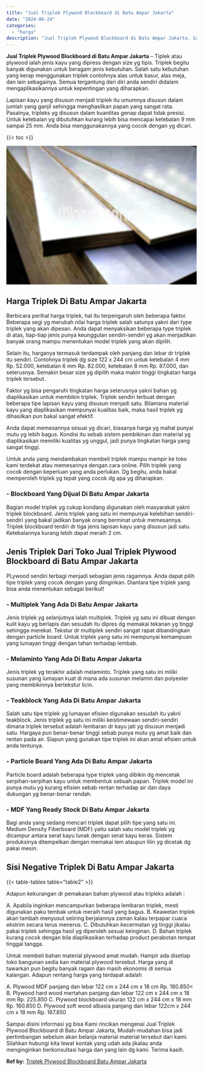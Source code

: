 ```yaml
---
title: "Jual Triplek Plywood Blockboard di Batu Ampar Jakarta"
date: "2024-06-24"
categories: 
  - "harga"
description: "Jual Triplek Plywood Blockboard di Batu Ampar Jakarta. Sampai disini informasi yg bisa Kami rincikan mengenai Jual Triplek Plywood Blockboard di Batu Ampar J..."
---
```


**Jual Triplek Plywood Blockboard di Batu Ampar Jakarta** – Tiplek atau plywood ialah jenis kayu yang dipress dengan size yg tipis. Triplek begitu banyak digunakan untuk beragam jenis kebutuhan. Salah satu kebutuhan yang kerap menggunakan triplek contohnya alas untuk kasur, alas meja, dan lain sebagainya. Semua tergantung dari diri anda sendiri didalam mengaplikasikannya untuk kepentingan yang diharapkan.

Lapisan kayu yang disusun menjadi triplek itu umumnya disusun dalam jumlah yang ganjil sehingga menghasilkan papan yang sangat rata. Pasalnya, tripleks yg disusun dalam kuantitas genap dapat tidak presisi. Untuk ketebalan yg dibutuhkan kurang lebih bisa mencapai ketebalan 9 mm sampai 25 mm. Anda bisa menggunakannya yang cocok dengan yg dicari.

{{< toc >}}

![Jual Triplek Plywood Blockboard di Batu Ampar Jakarta](/images/jual-triplek-murah-26.png)

## Harga Triplek Di Batu Ampar Jakarta

Berbicara perihal harga triplek, hal itu terpengaruh oleh beberapa faktor. Beberapa segi yg merubah nilai harga triplek salah satunya yakni dari type triplek yang akan dipesan. Anda dapat menyaksikan beberapa type triplek di atas, tiap-tiap jenis punya keunggulan sendiri-sendiri yg akan menjadikan banyak orang mampu menentukan model triplek yang akan dipilih.

Selain itu, harganya termasuk terdampak oleh panjang dan lebar dr triplek itu sendiri. Contohnya triplek dg size 122 x 244 cm untuk ketebalan 4 mm Rp. 52.000, ketebalan 6 mm Rp. 82.000, ketebalan 8 mm Rp. 87.000, dan seterusnya. Semakin besar size yg dipilih maka makin tinggi tingkatan harga triplek tersebut.

Faktor yg bisa pengaruhi tingkatan harga seterusnya yakni bahan yg diaplikasikan untuk membikin triplek. Triplek sendiri terbuat dengan beberapa tipe lapisan kayu yang disusun menjadi satu. Bilamana material kayu yang diaplikasikan mempunyai kualitas baik, maka hasil triplek yg dihasilkan pun bakal sangat efektif.

Anda dapat memesannya sesuai yg dicari, biasanya harga yg mahal punyai mutu yg lebih bagus. Kondisi itu sebab sistem pembikinan dan material yg diaplikasikan memiliki kualitas yg unggul, jadi punya tingkatan harga yang sangat tinggi.

Untuk anda yang mendambakan membeli triplek mampu mampir ke toko kami terdekat atau memesannya dengan cara online. Pilih triplek yang cocok dengan keperluan yang anda perlukan. Dg begitu, anda bakal memperoleh triplek yg tepat yang cocok dg apa yg diharapkan.

### \- Blockboard Yang Dijual Di Batu Ampar Jakarta

Bagian model triplek yg cukup kondang digunakan oleh masyarakat yakni triplek blockboard. Jenis triplek yang satu ini mempunyai kelebihan sendiri-sendiri yang bakal jadikan banyak orang berminat untuk memesannya. Triplek blockboard terdiri dr tiga jenis lapisan kayu yang disusun jadi satu. Ketebalannya kurang lebih dapat meraih 2 cm.

## Jenis Triplek Dari Toko Jual Triplek Plywood Blockboard di Batu Ampar Jakarta

PLywood sendiri terbagi menjadi sebagian jenis ragamnya. Anda dapat pilih tipe triplek yang cocok dengan yang diinginkan. Diantara tipe triplek yang bisa anda menentukan sebagai berikut!

### \- Multiplek Yang Ada Di Batu Ampar Jakarta

Jenis triplek yg selanjutnya ialah multiplek. Triplek yg satu ini dibuat dengan kulit kayu yg berlapis dan sesudah itu dipres dg memakai tekanan yg tinggi sehingga merekat. Tekstur dr multiplek sendiri sangat rapat dibandingkan dengan particle board. Untuk triplek yang satu ini mempunyai kemampuan yang lumayan tinggi dengan tahan terhadap lembab.

### \- Melaminto Yang Ada Di Batu Ampar Jakarta

Jenis triplek yg terakhir adalah melaminto. Triplek yang satu ini miliki susunan yang lumayan kuat di mana ada susunan melamin dan polyester yang membikinnya bertekstur licin.

### \- Teakblock Yang Ada Di Batu Ampar Jakarta

Salah satu tipe triplek yg lumayan efisien digunakan sesudah itu yakni teakblock. Jenis triplek yg satu ini miliki keistimewaan sendiri-sendiri dimana triplek tersebut adalah lembaran dr kayu jati yg disusun menjadi satu. Hargaya pun benar-benar tinggi sebab punya mutu yg amat baik dan rentan pada air. Siapun yang gunakan tipe triplek ini akan amat efisien untuk anda tentunya.

### \- Particle Board Yang Ada Di Batu Ampar Jakarta

Particle board adalah beberapa type triplek yang dibikin dg mencetak serpihan-serpihan kayu untuk membentuk sebuah papan. Triplek model ini punya mutu yg kurang efisien sebab rentan terhadap air dan daya dukungan yg benar-benar rendah.

### \- MDF Yang Ready Stock Di Batu Ampar Jakarta

Bagi anda yang sedang mencari triplek dapat pilih tipe yang satu ini. Medium Density Fiberboard (MDF) yaitu salah satu model triplek yg dicampur antara serat kayu lunak dengan serat kayu keras. Sistem produksinya ditempelkan dengan memakai lem ataupun lilin yg dicetak dg pakai mesin.

## Sisi Negative Triplek Di Batu Ampar Jakarta

{{< table-tables table="table2" >}}

Adapun kekurangan dr pemakaian bahan plywood atau tripleks adalah :

A. Apabila inginkan mencampurkan beberapa lembaran triplek, mesti digunakan paku tembak untuk meraih hasil yang bagus. B. Keawetan triplek akan tambah menyusut seiiring berjalannya zaman kalau terpapar cuaca ekstrim secara terus menerus. C. Dibutuhkan kecermatan yg tinggi jikalau pakai triplek sehingga hasil yg diperoleh sesuai keinginan. D. Bahan triplek kurang cocok dengan bila diaplikasikan terhadap product perabotan tempat tinggal tangga.

Untuk membeli bahan material plywood amat mudah. Hampir ada disetiap toko bangunan sedia kan material plywood tersebut. Harga yang di tawarkan pun begitu banyak ragam dan masih ekonomis di semua kalangan. Adapun rentang harga yang terdapat adalah

A. Plywood MDF panjang dan lebar 122 cm x 244 cm x 18 cm Rp. 180.850< B. Plywood hard wood mertahan panjang dan lebar 122 cm x 244 cm x 18 mm Rp. 225.850 C. Plywood blockboard ukuran 122 cm x 244 cm x 18 mm Rp. 160.850 D. Plywood soft wood albasia panjang dan lebar 122cm x 244 cm x 18 mm Rp. 167.850

Sampai disini informasi yg bisa Kami rincikan mengenai Jual Triplek Plywood Blockboard di Batu Ampar Jakarta, Mudah-mudahan bisa jadi pertimbangan sebelum akan belanja material material tersebut dari kami. Silahkan hubungi kita lewat kontak yang udah ada jikalau anda menginginkan berkonsultasi harga dan yang lain dg kami. Terima kasih.

**Ref by:** [Triplek Plywood Blockboard Batu Ampar Jakarta](https://id.wikipedia.org/wiki/Triplek)
